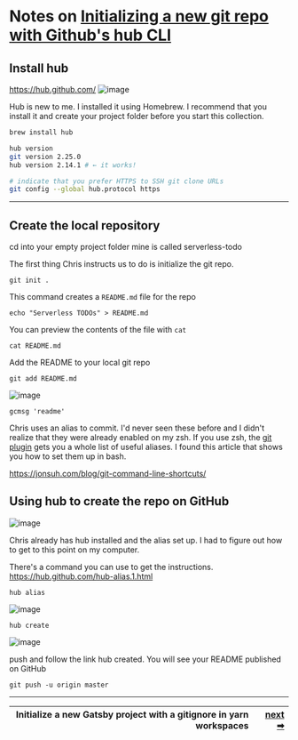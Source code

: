 # Notes on [Initializing a new git repo with Github's hub CLI](https://egghead.io/lessons/git-initializing-a-new-git-repo-with-github-s-hub-cli?pl=building-a-serverless-jamstack-todo-app-with-netlify-gatsby-graphql-and-faunadb-53bb)

## Install hub

https://hub.github.com/
![image](https://user-images.githubusercontent.com/3941856/74613990-97484a80-50c8-11ea-9e64-e8c6e7518e42.png)

Hub is new to me. I installed it using Homebrew. I recommend that you install it and create your project folder before you start this collection.

```bash
brew install hub

hub version
git version 2.25.0
hub version 2.14.1 # ← it works!

# indicate that you prefer HTTPS to SSH git clone URLs
git config --global hub.protocol https
```

---

## Create the local repository

cd into your empty project folder mine is called serverless-todo

The first thing Chris instructs us to do is initialize the git repo.

`git init .`

This command creates a `README.md` file for the repo

`echo "Serverless TODOs" > README.md`

You can preview the contents of the file with `cat`

`cat README.md`

Add the README to your local git repo

`git add README.md`

![image](https://user-images.githubusercontent.com/3941856/74614318-bd231e80-50cb-11ea-90ff-1ee3d81410f5.png)

`gcmsg 'readme'`

Chris uses an alias to commit. I'd never seen these before and I didn't realize that they were already enabled on my zsh. If you use zsh, the [git plugin](https://github.com/ohmyzsh/ohmyzsh/tree/master/plugins/git) gets you a whole list of useful aliases. I found this article that shows you how to set them up in bash.

https://jonsuh.com/blog/git-command-line-shortcuts/

## Using hub to create the repo on GitHub

![image](https://user-images.githubusercontent.com/3941856/74614445-d24c7d00-50cc-11ea-89b1-607a4efec404.png)

Chris already has hub installed and the alias set up. I had to figure out how to get to this point on my computer.

There's a command you can use to get the instructions.
https://hub.github.com/hub-alias.1.html

```
hub alias
```

![image](https://user-images.githubusercontent.com/3941856/74614520-5a328700-50cd-11ea-8fca-ab54db00a7d2.png)

```
hub create
```

![image](https://user-images.githubusercontent.com/3941856/74614567-ae3d6b80-50cd-11ea-9d61-cd9b2b99c1e6.png)

push and follow the link hub created. You will see your README published on GitHub

```
git push -u origin master
```

---

<div width="100%" align="center">

| Initialize a new Gatsby project with a gitignore in yarn workspaces | <a href="./2.md">next &#10145;</a> |
| ------------------------------------------------------------------: | ---------------------------------: |


</div>
